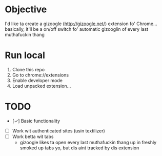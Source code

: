 # Objective
I'd like ta create a gizoogle (http://gizoogle.net/) extension fo' Chrome... basically, it'll be a on/off switch fo' automatic gizooglin of every last muthafuckin thang

# Run local
1. Clone this repo
2. Go to chrome://extensions
3. Enable developer mode
4. Load unpacked extension...

# TODO
- [✓] Basic functionality
- [ ] Work wit authenticated sites (usin textilizer)
- [ ] Work betta wit tabs
  - gizoogle likes ta open every last muthafuckin thang up in freshly smoked up tabs yo, but dis aint tracked by dis extension
